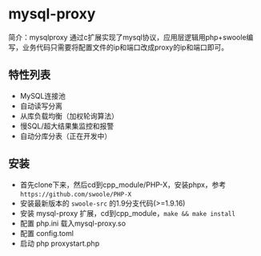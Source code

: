 # mysql-proxy 
简介：mysqlproxy 通过c扩展实现了mysql协议，应用层逻辑用php+swoole编写，业务代码只需要将配置文件的ip和端口改成proxy的ip和端口即可。

## 特性列表

* MySQL连接池
* 自动读写分离
* 从库负载均衡（加权轮询算法）
* 慢SQL/超大结果集监控和报警
* 自动分库分表（正在开发中）

## 安装
* 首先clone下来，然后cd到cpp_module/PHP-X，安装phpx，参考`https://github.com/swoole/PHP-X`
* 安装最新版本的 `swoole-src` 的1.9分支代码(>=1.9.16)
* 安装 mysql-proxy 扩展，cd到cpp_module，`make && make install`
* 配置 php.ini 载入mysql-proxy.so
* 配置 config.toml
* 启动 php proxystart.php 
